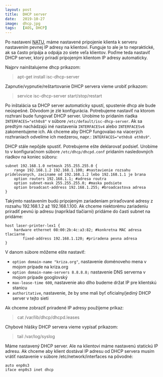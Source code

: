 ```yaml
---
layout: post
title:  DHCP server
date:   2019-10-27
image:  dhcp.jpg
tags:   [AOS, DHCP]
---
```


Po nastavení [NATU](https://kr1za.github.io/linux-NAT-router/), máme nastavené pripojenie klienta k serveru nastavením pevnej IP adresy na klientovi. Funguje to ale je to nepraktické, ak sa často pripája a odpája zo siete veľa klientov. Poďme teda nastaviť DHCP server, ktorý priradí pripojeným klientom IP adresy automaticky.

Najprv nainštalujeme dhcp príkazom:

> apt-get install isc-dhcp-server

Zapnutie/vypnutie/reštartovanie DHCP servera vieme urobiť príkazom:

> service isc-dhcp-server start/stop/restart

Po inštalácia sa DHCP server automaticky spustí, spustenie dhcp ale bude neúspešné. Dǒvodom je zlé konfigurácia. Potrebujeme nastaviť na ktorom rozhraní bude fungovať DHCP server. Urobíme to pridaním riadka `INTERFACES="eth0s8"` v súbore `/etc/default/isc-dhcp-server`. Ak sa predtým nachádzajú iné nastavenia `INTERFACESv4` alebo `INTERFACESv6` zakomentujeme ich. Ak chceme aby DHCP fungovalao na viacerých rozhraniach odvelíme ich medzerou, napr.: `INTERFACES="eth0s8 eth0s9"`.

DHCP stále nepôjde spustiť. Potrebujeme ešte deklarovať podsieť. Urobíme to v konfiguračnom súbore `/etc/dhcp/dhcpd.conf` pridaním nasledovných riadkov na koniec súboru:

```
subnet 192.168.1.0 netmask 255.255.255.0 {
	range 192.168.1.2 192.168.1.100; #nastavienie rozsahu pridelovanych, zaciname od 192.168.1.2 lebo 192.168.1.1 je brana
	option routers 192.168.1.1; #adresa routra
	option subnet-mask 255.255.255.0; #maska podsiete
	option broadcast-address 192.168.1.255; #broadcastova adresa
}
```
Takýmto nastavením budú pripojeným zariadeniam priraďované adresy z rozsahu 192.168.1.2 až 192.168.1.100. Ak chceme niektorému zariadeniu priradiť pevnú ip adresu (napríklad tlačiarni) pridáme do časti subnet na pridáme:

```
host laser-printer-lex1 {
	hardware ethernet 08:00:2b:4c:a3:82; #konkretna MAC adresa tlaciarne
        fixed-address 192.168.1.120; #priradena pevna adresa
}
```

V danom súbore môžeme ešte nastaviť:

* `option domain-name "kriza.org"`, nastavenie doménoveho mena v mojom prípade na kriza.org
* `option domain-name-servers 8.8.8.8;` nastavenie DNS serverna v mojom prípade googlovský 
* `max-lease-time 600`, nastavenie ako dlho budeme držat IP pre klientskú stanicu
* `authoritative`, nastavenie, že by sme mali byť oficialny/jediný DHCP server v tejto sieti

Ak chceme zobraziť priradené IP adresy použijeme príkaz:

> cat /var/lib/dhcp/dhcpd.leases

Chybové hlášky DHCP servera vieme vypísať príkazom:

> tail /var/log/syslog

Máme nastavený DHCP server. Ale na klientovi máme nastavenú statickú IP adresu. Ak chceme aby klient dostával IP adresu od DHCP servera musím vrátiť nastavenie v súbore /etc/network/interfaces na pôvodné:

```
auto enp0s3
iface enp0s3 inet dhcp
```
